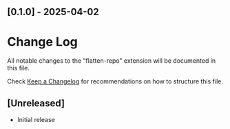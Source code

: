 
## [0.1.0] - 2025-04-02

# Change Log

All notable changes to the "flatten-repo" extension will be documented in this file.

Check [Keep a Changelog](http://keepachangelog.com/) for recommendations on how to structure this file.

## [Unreleased]

- Initial release